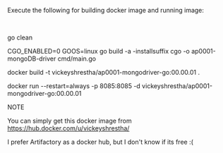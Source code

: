Execute the following for building docker image and running image:

<br>

go clean

CGO_ENABLED=0 GOOS=linux go build -a -installsuffix cgo -o ap0001-mongoDB-driver cmd/main.go

docker build -t vickeyshrestha/ap0001-mongodriver-go:00.00.01 .

docker run --restart=always -p 8085:8085 -d vickeyshrestha/ap0001-mongodriver-go:00.00.01

NOTE

You can simply get this docker image from https://hub.docker.com/u/vickeyshrestha/

I prefer Artifactory as a docker hub, but I don't know if its free :(